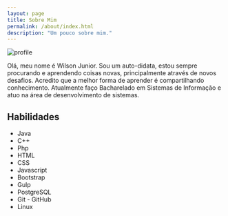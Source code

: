 ```yaml
---
layout: page
title: Sobre Mim
permalink: /about/index.html
description: "Um pouco sobre mim."
---
```

<img src="{{ site.baseurl }}/assets/img/profile.jpg" alt="profile" class="auto">

Olá, meu nome é Wilson Junior. Sou um auto-didata, estou sempre procurando e aprendendo coisas novas, principalmente através de novos desafios. Acredito que a melhor forma de aprender é compartilhando
conhecimento. Atualmente faço Bacharelado em Sistemas de Informação e atuo na área de desenvolvimento de sistemas.

## Habilidades

* Java
* C++
* Php
* HTML
* CSS
* Javascript
* Bootstrap
* Gulp
* PostgreSQL
* Git - GitHub
* Linux